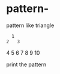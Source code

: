 # pattern-
pattern like triangle 


      1
    2   3
  4   5   6
7   8   9  10


print the pattern
